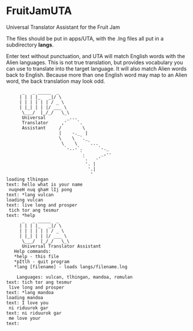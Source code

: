 # FruitJamUTA
Universal Translator Assistant for the Fruit Jam

The files should be put in apps/UTA, with the .lng files all put in a subdirectory **langs**.


Enter text without punctuation, and UTA will match English words with the Alien languages. This is not true 
translation, but provides vocabulary you can use to translate into the target language. It will also match Alien words back 
to English. Because more than one English word may map to an Alien word, the back translation may look odd.

```
      _   _ _____  _
     | | | |_   _|/ \
     | | | | | | / _ \
     | |_| | | |/ ___ \
      \___/  |_/_/   \_\
      Universal        _...
      Translator     ,'    `.
      Assistant     /        \
                    |    -._  |
                    \    \  `._
                     \    \    `...
                      `-..-`.      `-._
                            `.      _,--
                             `.   -'
                              '. |
                               '.|
                                '
loading tlhingan
text: hello what is your name
 nuqneH nuq ghaH lIj pong
text: *lang vulcan
loading vulcan
text: live long and prosper
 tich tor ang tesmur
text: *help
      _   _ _____  _
     | | | |_   _|/ \
     | | | | | | / _ \
     | |_| | | |/ ___ \
      \___/  |_/_/   \_\
      Universal Translator Assistant
   Help commands:
   *help - this file
   *pItlh - quit program
   *lang [filename] - loads langs/filename.lng

    Languages: vulcan, tlhingan, mandoa, romulan
text: tich tor ang tesmur
 live long and prosper
text: *lang mandoa
loading mandoa
text: I love you
 ni riduurok gar
text: ni riduurok gar
 me love your
text: 
```
